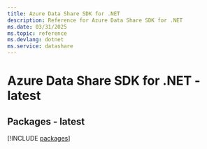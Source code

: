 ```yaml
---
title: Azure Data Share SDK for .NET
description: Reference for Azure Data Share SDK for .NET
ms.date: 03/31/2025
ms.topic: reference
ms.devlang: dotnet
ms.service: datashare
---
```

# Azure Data Share SDK for .NET - latest
## Packages - latest
[!INCLUDE [packages](data-share-index.md)]